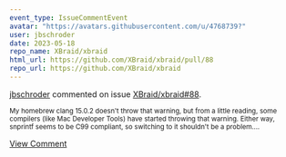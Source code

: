 ```yaml
---
event_type: IssueCommentEvent
avatar: "https://avatars.githubusercontent.com/u/4768739?"
user: jbschroder
date: 2023-05-18
repo_name: XBraid/xbraid
html_url: https://github.com/XBraid/xbraid/pull/88
repo_url: https://github.com/XBraid/xbraid
---
```


<a href='https://github.com/jbschroder' target='_blank'>jbschroder</a> commented on issue <a href='https://github.com/XBraid/xbraid/pull/88' target='_blank'>XBraid/xbraid#88</a>.

<small>My homebrew clang 15.0.2 doesn't throw that warning, but from a little reading, some compilers (like Mac Developer Tools) have started throwing that warning.  Either way, snprintf seems to be C99 compliant, so switching to it shouldn't be a problem....</small>

<a href='https://github.com/XBraid/xbraid/pull/88' target='_blank'>View Comment</a>